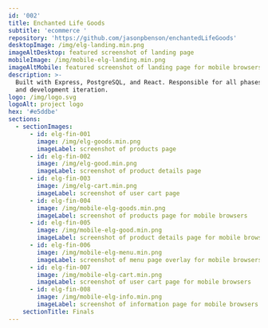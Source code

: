 ```yaml
---
id: '002'
title: Enchanted Life Goods
subtitle: 'ecommerce '
repository: 'https://github.com/jasonpbenson/enchantedLifeGoods'
desktopImage: /img/elg-landing.min.png
imageAltDesktop: featured screenshot of landing page
mobileImage: /img/mobile-elg-landing.min.png
imageAltMobile: featured screenshot of landing page for mobile browsers
description: >-
  Built with Express, PostgreSQL, and React. Responsible for all phases design
  and development iteration.
logo: /img/logo.svg
logoAlt: project logo
hex: '#e5ddbe'
sections:
  - sectionImages:
      - id: elg-fin-001
        image: /img/elg-goods.min.png
        imageLabel: screenshot of products page
      - id: elg-fin-002
        image: /img/elg-good.min.png
        imageLabel: screenshot of product details page
      - id: elg-fin-003
        image: /img/elg-cart.min.png
        imageLabel: screenshot of user cart page
      - id: elg-fin-004
        image: /img/mobile-elg-goods.min.png
        imageLabel: screenshot of products page for mobile browsers
      - id: elg-fin-005
        image: /img/mobile-elg-good.min.png
        imageLabel: screenshot of product details page for mobile browsers
      - id: elg-fin-006
        image: /img/mobile-elg-menu.min.png
        imageLabel: screenshot of menu page overlay for mobile browsers
      - id: elg-fin-007
        image: /img/mobile-elg-cart.min.png
        imageLabel: screenshot of user cart page for mobile browsers
      - id: elg-fin-008
        image: /img/mobile-elg-info.min.png
        imageLabel: screenshot of information page for mobile browsers
    sectionTitle: Finals
---
```


